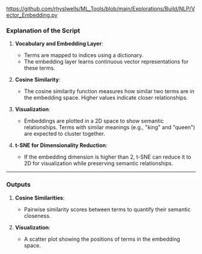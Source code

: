 https://github.com/rhyslwells/ML_Tools/blob/main/Explorations/Build/NLP/Vector_Embedding.py

### Explanation of the Script

1. **Vocabulary and Embedding Layer**:
    
    - Terms are mapped to indices using a dictionary.
    - The embedding layer learns continuous vector representations for these terms.
2. **Cosine Similarity**:
    
    - The cosine similarity function measures how similar two terms are in the embedding space. Higher values indicate closer relationships.
3. **Visualization**:
    
    - Embeddings are plotted in a 2D space to show semantic relationships. Terms with similar meanings (e.g., "king" and "queen") are expected to cluster together.
4. **t-SNE for Dimensionality Reduction**:
    
    - If the embedding dimension is higher than 2, t-SNE can reduce it to 2D for visualization while preserving semantic relationships.

---

### Outputs

1. **Cosine Similarities**:
    
    - Pairwise similarity scores between terms to quantify their semantic closeness.
2. **Visualization**:
    
    - A scatter plot showing the positions of terms in the embedding space.